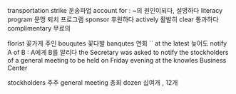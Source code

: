 transportation strike 운송파업
account for : ~의 원인이되다, 설명하다
literacy program 문맹 퇴치 프로그램
sponsor 후원하다
actively 활발히
clear 통과하다
complimentary 무료의

florist 꽃가게 주인
bouqutes 꽃다발
banqutes 연회
``
at the latest 늦어도
notify A of B : A에게 B를 알리다
the Secretary was asked to notify the stockholders of a general meeting to be held on Friday evening at the knowles Business Center

stockholders 주주
general meeting 총회
dozen 십여개 , 12개
